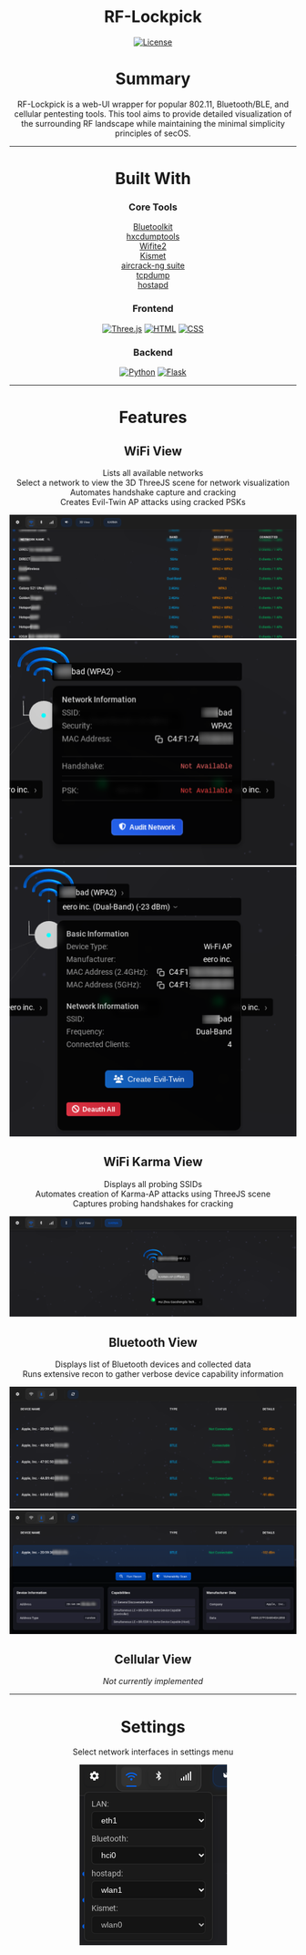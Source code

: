 <div align="center">
  <h1><strong>RF-Lockpick</strong></h1>
  <p>
    <a href="https://github.com/Sechorda/RF-Lockpick/blob/main/LICENSE">
      <img alt="License" src="https://img.shields.io/github/license/Sechorda/RF-Lockpick">
    </a>
  </p>
</div>
<div align="center">

# Summary

RF-Lockpick is a web-UI wrapper for popular 802.11, Bluetooth/BLE, and cellular pentesting tools. This tool aims to provide detailed visualization of the surrounding RF landscape while maintaining the minimal simplicity principles of secOS.

---

# Built With

### Core Tools
[Bluetoolkit](https://github.com/sgxgsx/BlueToolkit)  
[hxcdumptools](https://github.com/ZerBea/hcxdumptool)  
[Wifite2](https://github.com/derv82/wifite2)  
[Kismet](https://www.kismetwireless.net/)  
[aircrack-ng suite](https://www.aircrack-ng.org/)  
[tcpdump](https://www.tcpdump.org/)  
[hostapd](https://w1.fi/hostapd/)  

### Frontend
[![Three.js](https://img.shields.io/badge/Three.js-000?logo=threedotjs&logoColor=fff)](#)
[![HTML](https://img.shields.io/badge/HTML-%23E34F26.svg?logo=html5&logoColor=white)](#)
[![CSS](https://img.shields.io/badge/CSS-1572B6?logo=css3&logoColor=fff)](#)

### Backend
[![Python](https://img.shields.io/badge/Python-3776AB?logo=python&logoColor=fff)](#)
[![Flask](https://img.shields.io/badge/Flask-000?logo=flask&logoColor=fff)](#)

---

# Features

## WiFi View
Lists all available networks  
Select a network to view the 3D ThreeJS scene for network visualization  
Automates handshake capture and cracking  
Creates Evil-Twin AP attacks using cracked PSKs  

![WiFi List](docs/wifi_view_list.png)
![SSID Visualization](docs/ssid_label.png)
![AP Visualization](docs/AP_label.png)

## WiFi Karma View  
Displays all probing SSIDs  
Automates creation of Karma-AP attacks using ThreeJS scene  
Captures probing handshakes for cracking  

![Karma View](docs/karma_view.png)

## Bluetooth View
Displays list of Bluetooth devices and collected data  
Runs extensive recon to gather verbose device capability information  

![Bluetooth List](docs/bt_view_list.png)
![Bluetooth Details](docs/bt_view_expanded.png)

## Cellular View
*Not currently implemented*

---

# Settings
Select network interfaces in settings menu

![Settings Menu](docs/settings_menu.png)

</div>
